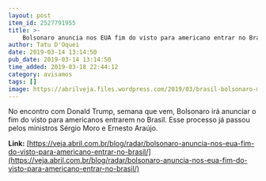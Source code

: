 ```yaml
---
layout: post
item_id: 2527791955
title: >-
    Bolsonaro anuncia nos EUA fim do visto para americano entrar no Brasil
author: Tatu D'Oquei
date: 2019-03-14 13:14:50
pub_date: 2019-03-14 13:14:50
time_added: 2019-03-18 22:44:12
category: avisamos
tags: []
image: https://abrilveja.files.wordpress.com/2019/03/brasil-bolsonaro-marinha-20190307-001.jpg?quality=70&strip=info&w=680&h=453&crop=1
---
```


No encontro com Donald Trump, semana que vem, Bolsonaro irá anunciar o fim do visto para americanos entrarem no Brasil. Esse processo já passou pelos ministros Sérgio Moro e Ernesto Araújo.

**Link:** [https://veja.abril.com.br/blog/radar/bolsonaro-anuncia-nos-eua-fim-do-visto-para-americano-entrar-no-brasil/](https://veja.abril.com.br/blog/radar/bolsonaro-anuncia-nos-eua-fim-do-visto-para-americano-entrar-no-brasil/)

